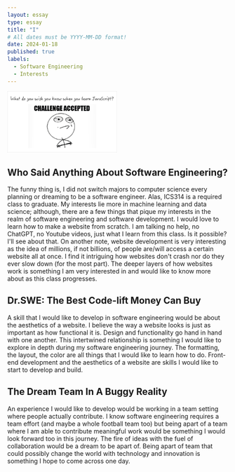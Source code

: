 ```yaml
---
layout: essay
type: essay
title: "I"
# All dates must be YYYY-MM-DD format!
date: 2024-01-18
published: true
labels:
  - Software Engineering
  - Interests
---
```


<img width="250px" class="rounded float-start pe-4" src="../img/meme-720x405.jpeg">

## Who Said Anything About Software Engineering?
  The funny thing is, I did not switch majors to computer science every planning or dreaming to be a software engineer. Alas, ICS314 is a required class to graduate. My interests lie more in machine learning and data science; although, there are a few things that pique my interests in the realm of software engineering and software development. I would love to learn how to make a website from scratch. I am talking no help, no ChatGPT, no Youtube videos, just what I learn from this class. Is it possible? I'll see about that. On another note, website development is very interesting as the idea of millions, if not billions, of people are/will access a certain website all at once. I find it intriguing how websites don't crash nor do they ever slow down (for the most part). The deeper layers of how websites work is something I am very interested in and would like to know more about as this class progresses.  


## Dr.SWE: The Best Code-lift Money Can Buy
  A skill that I would like to develop in software engineering would be about the aesthetics of a website. I believe the way a website looks is just as important as how functional it is. Design and functionality go hand in hand with one another. This intertwined relationship is something I would like to explore in depth during my software engineering journey. The formatting, the layout, the color are all things that I would like to learn how to do. Front-end development and the aesthetics of a website are skills I would like to start to develop and build. 


## The Dream Team In A Buggy Reality
  An experience I would like to develop would be working in a team setting where people actually contribute. I know software engineering requires a team effort (and maybe a whole football team too) but being apart of a team where I am able to contribute meaningful work would be something I would look forward too in this journey. The fire of ideas with the fuel of collaboration would be a dream to be apart of. Being apart of team that could possibly change the world with technology and innovation is something I hope to come across one day.    
 
